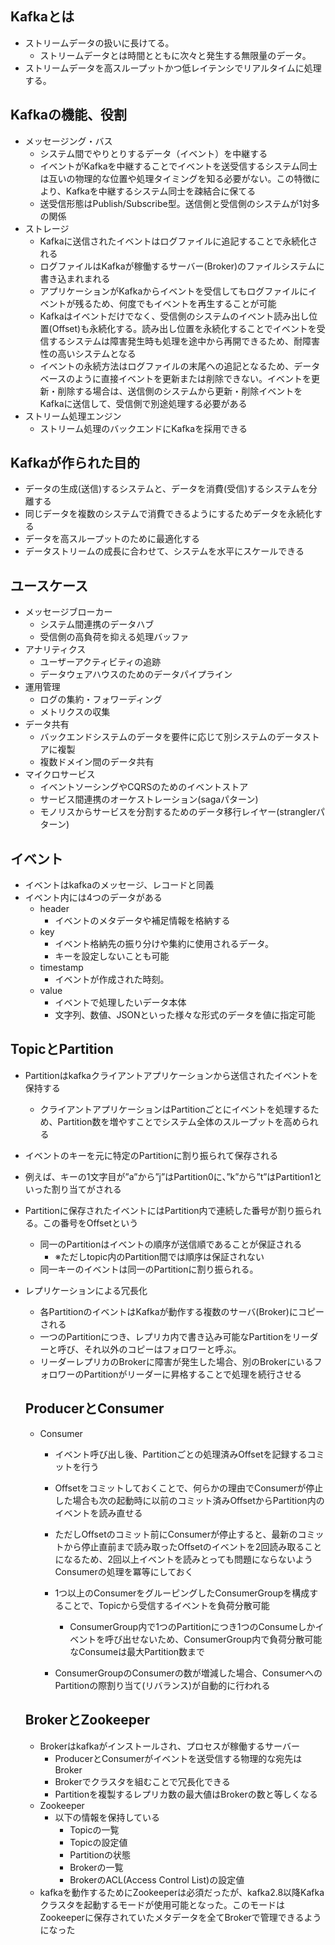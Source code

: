 ## Kafkaとは

- ストリームデータの扱いに長けてる。
    - ストリームデータとは時間とともに次々と発生する無限量のデータ。
- ストリームデータを高スループットかつ低レイテンシでリアルタイムに処理する。

## Kafkaの機能、役割

- メッセージング・バス
    - システム間でやりとりするデータ（イベント）を中継する
    - イベントがKafkaを中継することでイベントを送受信するシステム同士は互いの物理的な位置や処理タイミングを知る必要がない。この特徴により、Kafkaを中継するシステム同士を疎結合に保てる
    - 送受信形態はPublish/Subscribe型。送信側と受信側のシステムが1対多の関係
- ストレージ
    - Kafkaに送信されたイベントはログファイルに追記することで永続化される
    - ログファイルはKafkaが稼働するサーバー(Broker)のファイルシステムに書き込まれまれる
    - アプリケーションがKafkaからイベントを受信してもログファイルにイベントが残るため、何度でもイベントを再生することが可能
    - Kafkaはイベントだけでなく、受信側のシステムのイベント読み出し位置(Offset)も永続化する。読み出し位置を永続化することでイベントを受信するシステムは障害発生時も処理を途中から再開できるため、耐障害性の高いシステムとなる
    - イベントの永続方法はログファイルの末尾への追記となるため、データベースのように直接イベントを更新または削除できない。イベントを更新・削除する場合は、送信側のシステムから更新・削除イベントをKafkaに送信して、受信側で別途処理する必要がある
- ストリーム処理エンジン
    - ストリーム処理のバックエンドにKafkaを採用できる

## Kafkaが作られた目的

- データの生成(送信)するシステムと、データを消費(受信)するシステムを分離する
- 同じデータを複数のシステムで消費できるようにするためデータを永続化する
- データを高スループットのために最適化する
- データストリームの成長に合わせて、システムを水平にスケールできる

## ユースケース

- メッセージブローカー
    - システム間連携のデータハブ
    - 受信側の高負荷を抑える処理バッファ
- アナリティクス
    - ユーザーアクティビティの追跡
    - データウェアハウスのためのデータパイプライン
- 運用管理
    - ログの集約・フォワーディング
    - メトリクスの収集
- データ共有
    - バックエンドシステムのデータを要件に応じて別システムのデータストアに複製
    - 複数ドメイン間のデータ共有
- マイクロサービス
    - イベントソーシングやCQRSのためのイベントストア
    - サービス間連携のオーケストレーション(sagaパターン)
    - モノリスからサービスを分割するためのデータ移行レイヤー(stranglerパターン)
    

## イベント

- イベントはkafkaのメッセージ、レコードと同義
- イベント内には4つのデータがある
    - header
        - イベントのメタデータや補足情報を格納する
    - key
        - イベント格納先の振り分けや集約に使用されるデータ。
        - キーを設定しないことも可能
    - timestamp
        - イベントが作成された時刻。
    - value
        - イベントで処理したいデータ本体
        - 文字列、数値、JSONといった様々な形式のデータを値に指定可能

## TopicとPartition
- Partitionはkafkaクライアントアプリケーションから送信されたイベントを保持する
    - クライアントアプリケーションはPartitionごとにイベントを処理するため、Partition数を増やすことでシステム全体のスループットを高められる
- イベントのキーを元に特定のPartitionに割り振られて保存される
- 例えば、キーの1文字目が”a”から”j”はPartition0に、”k”から”t”はPartition1といった割り当てがされる
- Partitionに保存されたイベントにはPartition内で連続した番号が割り振られる。この番号をOffsetという
    - 同一のPartitionはイベントの順序が送信順であることが保証される
        - ※ただしtopic内のPartition間では順序は保証されない
    - 同一キーのイベントは同一のPartitionに割り振られる。
- レプリケーションによる冗長化
    - 各PartitionのイベントはKafkaが動作する複数のサーバ(Broker)にコピーされる
    - 一つのPartitionにつき、レプリカ内で書き込み可能なPartitionをリーダーと呼び、それ以外のコピーはフォロワーと呼ぶ。
    - リーダーレプリカのBrokerに障害が発生した場合、別のBrokerにいるフォロワーのPartitionがリーダーに昇格することで処理を続行させる
 
    ## ProducerとConsumer
    
    - Consumer
        - イベント呼び出し後、Partitionごとの処理済みOffsetを記録するコミットを行う
        - Offsetをコミットしておくことで、何らかの理由でConsumerが停止した場合も次の起動時に以前のコミット済みOffsetからPartition内のイベントを読み直せる
        - ただしOffsetのコミット前にConsumerが停止すると、最新のコミットから停止直前まで読み取ったOffsetのイベントを2回読み取ることになるため、2回以上イベントを読みとっても問題にならないようConsumerの処理を冪等にしておく
        - 1つ以上のConsumerをグルーピングしたConsumerGroupを構成することで、Topicから受信するイベントを負荷分散可能
            - ConsumerGroup内で1つのPartitionにつき1つのConsumeしかイベントを呼び出せないため、ConsumerGroup内で負荷分散可能なConsumeは最大Partition数まで
        
        - ConsumerGroupのConsumerの数が増減した場合、ConsumerへのPartitionの際割り当て(リバランス)が自動的に行われる
        
    
    ## BrokerとZookeeper
    
    - Brokerはkafkaがインストールされ、プロセスが稼働するサーバー
        - ProducerとConsumerがイベントを送受信する物理的な宛先はBroker
        - Brokerでクラスタを組むことで冗長化できる
        - Partitionを複製するレプリカ数の最大値はBrokerの数と等しくなる
    - Zookeeper
        - 以下の情報を保持している
            - Topicの一覧
            - Topicの設定値
            - Partitionの状態
            - Brokerの一覧
            - BrokerのACL(Access Control List)の設定値
    - kafkaを動作するためにZookeeperは必須だったが、kafka2.8以降Kafkaクラスタを起動するモードが使用可能となった。このモードはZookeeperに保存されていたメタデータを全てBrokerで管理できるようになった
